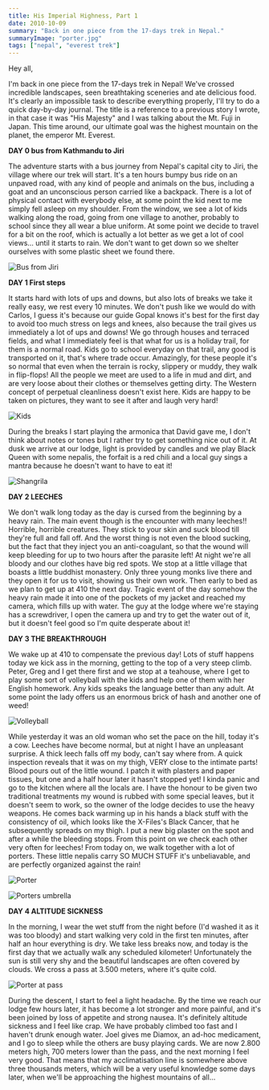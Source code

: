 ```yaml
---
title: His Imperial Highness, Part 1
date: 2010-10-09
summary: "Back in one piece from the 17-days trek in Nepal."
summaryImage: "porter.jpg"
tags: ["nepal", "everest trek"]
---
```


Hey all,

I'm back in one piece from the 17-days trek in Nepal! We've crossed incredible landscapes, seen breathtaking sceneries and ate delicious food. It's clearly an impossible task to describe everything properly, I'll try to do a quick day-by-day journal. 
The title is a reference to a previous story I wrote, in that case it was "His Majesty" and I was talking about the Mt. Fuji in Japan. This time around, our ultimate goal was the highest mountain on the planet, the emperor Mt. Everest.

**DAY 0 bus from Kathmandu to Jiri**

The adventure starts with a bus journey from Nepal's capital city to Jiri,
the village where our trek will start. It's a ten hours bumpy bus ride on an
unpaved road, with any kind of people and animals on the bus, including a
goat and an unconscious person carried like a backpack. There is a lot of
physical contact with everybody else, at some point the kid next to me
simply fell asleep on my shoulder.
From the window, we see a lot of kids walking along the road, going from one
village to another, probably to school since they all wear a blue uniform.
At some point we decide to travel for a bit on the roof, which is actually a
lot better as we get a lot of cool views... until it starts to rain. We
don't want to get down so we shelter ourselves with some plastic sheet we
found there.

![Bus from Jiri](bus470.jpg)

**DAY 1 First steps**

It starts hard with lots of ups and downs, but also lots of breaks we take it really easy, we rest every 10 minutes. We don't push like we would do with Carlos, I guess it's because our guide Gopal knows it's best for the first day to avoid too much stress on legs and knees, also because the trail gives us immediately a lot of ups and downs! We go through houses and terraced fields, and what I immediately feel is that what for us is a holiday trail, for them is a normal road. Kids go to school everyday on that trail, any good is transported on it, that's where trade occur. Amazingly, for these people it's so normal that even when the terrain is rocky, slippery or muddy, they walk in flip-flops! All the people we meet are used to a life in mud and dirt, and are very loose about their clothes or themselves getting dirty. The Western concept of perpetual cleanliness doesn't exist here. Kids are happy to be taken on pictures, they want to see it after and laugh very hard!

![Kids](kids.jpg)

During the breaks I start playing the armonica that David gave me, I don't think about notes or tones but I rather try to get something nice out of it. At dusk we arrive at our lodge, light is provided by candles and we play Black Queen with some nepalis, the forfait is a red chili and a local guy sings a mantra because he doesn't want to have to eat it!

![Shangrila](shangrila.jpg)

**DAY 2 LEECHES**

We don't walk long today as the day is cursed from the beginning by a heavy rain. The main event though is the encounter with many leeches!! Horrible, horrible creatures. They stick to your skin and suck blood till they're full and fall off. And the worst thing is not even the blood sucking, but the fact that they inject you an anti-coagulant, so that the wound will keep bleeding for up to two hours after the parasite left! At night we're all bloody and our clothes have big red spots.
We stop at a little village that boasts a little buddhist monastery. Only three young monks live there and they open it for us to visit, showing us their own work. Then early to bed as we plan to get up at 410 the next day.
Tragic event of the day somehow the heavy rain made it into one of the pockets of my jacket and reached my camera, which fills up with water. The guy at the lodge where we're staying has a screwdriver, I open the camera up and try to get the water out of it, but it doesn't feel good so I'm quite desperate about it!

**DAY 3 THE BREAKTHROUGH**

We wake up at 410 to compensate the previous day! Lots of stuff happens today we kick ass in the morning, getting to the top of a very steep climb. Peter, Greg and I get there first and we stop at a teahouse, where I get to play some sort of volleyball with the kids and help one of them with her English homework. Any kids speaks the language better than any adult. At some point the lady offers us an enormous brick of hash and another one of weed!

![Volleyball](volleyball.jpg)

While yesterday it was an old woman who set the pace on the hill, today it's a cow. Leeches have become normal, but at night I have an unpleasant surprise. A thick leech falls off my body, can't say where from. A quick inspection reveals that it was on my thigh, VERY close to the intimate parts! Blood pours out of the little wound. I patch it with plasters and paper tissues, but one and a half hour later it hasn't stopped yet! I kinda panic and go to the kitchen where all the locals are. I have the honour to be given two traditional treatments my wound is rubbed with some special leaves, but it doesn't seem to work, so the owner of the lodge decides to use the heavy weapons. He comes back warming up in his hands a black stuff with the consistency of oil, which looks like the X-Files's Black Cancer, that he subsequently spreads on my thigh. I put a new big plaster on the spot and after a while the bleeding stops. From this point on we check each other very often for leeches!
From today on, we walk together with a lot of porters. These little nepalis carry SO MUCH STUFF it's unbeliavable, and are perfectly organized against the rain!

![Porter](porter.jpg)

![Porters umbrella](portersumbrella.jpg)

**DAY 4 ALTITUDE SICKNESS**

In the morning, I wear the wet stuff from the night before (I'd washed it as it was too bloody) and start walking very cold in the first ten minutes, after half an hour everything is dry. We take less breaks now, and today is the first day that we actually walk any scheduled kilometer! Unfortunately the sun is still very shy and the beautiful landscapes are often covered by clouds. We cross a pass at 3.500 meters, where it's quite cold.

![Porter at pass](pass.jpg)

During the descent, I start to feel a light headache. By the time we reach our lodge few hours later, it has become a lot stronger and more painful, and it's been joined by loss of appetite and strong nausea. It's definitely altitude sickness and I feel like crap. We have probably climbed too fast and I haven't drunk enough water. Joel gives me Diamox, an ad-hoc medicament, and I go to sleep while the others are busy playing cards. We are now 2.800 meters high, 700 meters lower than the pass, and the next morning I feel very good. That means that my acclimatisation line is somewhere above three thousands meters, which will be a very useful knowledge some days later, when we'll be approaching the highest mountains of all...